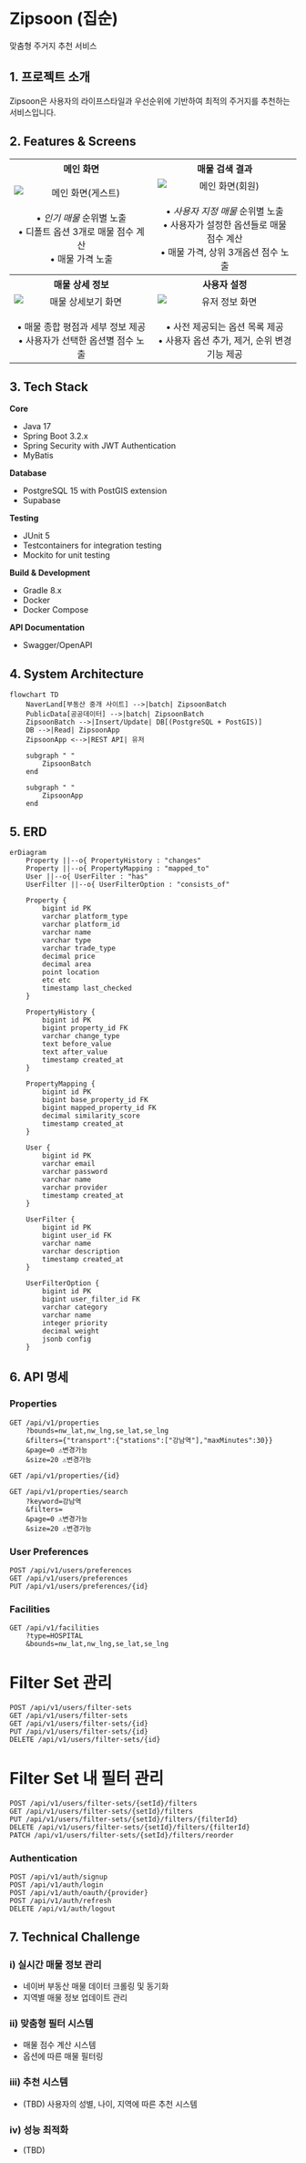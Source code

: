 # Zipsoon (집순)
맞춤형 주거지 추천 서비스

## 1. 프로젝트 소개

Zipsoon은 사용자의 라이프스타일과 우선순위에 기반하여 최적의 주거지를 추천하는 서비스입니다.

## 2. Features & Screens

<table>
  <tr>
    <th style="width: 50%; text-align: center;">메인 화면</th>
    <th style="width: 50%; text-align: center;">매물 검색 결과</th>
  </tr>
  <tr>
    <td style="text-align: center;">
      <img src="/assets/images/guest-screen.png" alt="메인 화면(게스트)" style="display: block; margin: 0 auto;">
      <br>
      • <i>인기 매물</i> 순위별 노출<br>
      • 디폴트 옵션 3개로 매물 점수 계산<br>
      • 매물 가격 노출
    </td>
    <td style="text-align: center;">
      <img src="/assets/images/user-screen.png" alt="메인 화면(회원)" style="display: block; margin: 0 auto;">
      <br>
      • <i>사용자 지정 매물</i> 순위별 노출<br>
      • 사용자가 설정한 옵션들로 매물 점수 계산<br>
      • 매물 가격, 상위 3개옵션 점수 노출
    </td>
  </tr>
  <tr>
    <th style="text-align: center;">매물 상세 정보</th>
    <th style="text-align: center;">사용자 설정</th>
  </tr>
  <tr>
    <td style="text-align: center;">
      <img src="/assets/images/detail-screen.png" alt="매물 상세보기 화면" style="display: block; margin: 0 auto;">
      <br>
      • 매물 종합 평점과 세부 정보 제공<br>
      • 사용자가 선택한 옵션별 점수 노출
    </td>
    <td style="text-align: center;">
      <img src="/assets/images/settings-screen.png" alt="유저 정보 화면" style="display: block; margin: 0 auto;">
      <br>
      • 사전 제공되는 옵션 목록 제공<br>
      • 사용자 옵션 추가, 제거, 순위 변경 기능 제공
    </td>
  </tr>
</table>

## 3. Tech Stack

**Core**
- Java 17
- Spring Boot 3.2.x
- Spring Security with JWT Authentication
- MyBatis

**Database**
- PostgreSQL 15 with PostGIS extension
- Supabase

**Testing**
- JUnit 5
- Testcontainers for integration testing
- Mockito for unit testing

**Build & Development**
- Gradle 8.x
- Docker
- Docker Compose

**API Documentation**
- Swagger/OpenAPI

## 4. System Architecture
```mermaid
flowchart TD
    NaverLand[부동산 중개 사이트] -->|batch| ZipsoonBatch
    PublicData[공공데이터] -->|batch| ZipsoonBatch
    ZipsoonBatch -->|Insert/Update| DB[(PostgreSQL + PostGIS)]
    DB -->|Read| ZipsoonApp
    ZipsoonApp <-->|REST API| 유저
    
    subgraph " "
        ZipsoonBatch
    end
    
    subgraph " "
        ZipsoonApp
    end
```

## 5. ERD
```mermaid
erDiagram
    Property ||--o{ PropertyHistory : "changes"
    Property ||--o{ PropertyMapping : "mapped_to"
    User ||--o{ UserFilter : "has"
    UserFilter ||--o{ UserFilterOption : "consists_of"
    
    Property {
        bigint id PK
        varchar platform_type
        varchar platform_id
        varchar name
        varchar type
        varchar trade_type
        decimal price
        decimal area
        point location
        etc etc
        timestamp last_checked
    }

    PropertyHistory {
        bigint id PK
        bigint property_id FK
        varchar change_type
        text before_value
        text after_value
        timestamp created_at
    }

    PropertyMapping {
        bigint id PK
        bigint base_property_id FK
        bigint mapped_property_id FK
        decimal similarity_score
        timestamp created_at
    }

    User {
        bigint id PK
        varchar email
        varchar password
        varchar name
        varchar provider
        timestamp created_at
    }

    UserFilter {
        bigint id PK
        bigint user_id FK
        varchar name
        varchar description
        timestamp created_at
    }

    UserFilterOption {
        bigint id PK
        bigint user_filter_id FK
        varchar category
        varchar name
        integer priority 
        decimal weight
        jsonb config
    }
```

## 6. API 명세

### Properties
```http
GET /api/v1/properties
    ?bounds=nw_lat,nw_lng,se_lat,se_lng
    &filters={"transport":{"stations":["강남역"],"maxMinutes":30}}
    &page=0 ⚠️변경가능
    &size=20 ⚠️변경가능

GET /api/v1/properties/{id}

GET /api/v1/properties/search
    ?keyword=강남역
    &filters=
    &page=0 ⚠️변경가능
    &size=20 ⚠️변경가능
```

### User Preferences 
```http
POST /api/v1/users/preferences
GET /api/v1/users/preferences
PUT /api/v1/users/preferences/{id}
```

### Facilities
```http
GET /api/v1/facilities
    ?type=HOSPITAL
    &bounds=nw_lat,nw_lng,se_lat,se_lng
```

# Filter Set 관리
```http
POST /api/v1/users/filter-sets
GET /api/v1/users/filter-sets
GET /api/v1/users/filter-sets/{id}
PUT /api/v1/users/filter-sets/{id}
DELETE /api/v1/users/filter-sets/{id}
```

# Filter Set 내 필터 관리
```http
POST /api/v1/users/filter-sets/{setId}/filters
GET /api/v1/users/filter-sets/{setId}/filters
PUT /api/v1/users/filter-sets/{setId}/filters/{filterId}
DELETE /api/v1/users/filter-sets/{setId}/filters/{filterId}
PATCH /api/v1/users/filter-sets/{setId}/filters/reorder
```

### Authentication
```http
POST /api/v1/auth/signup
POST /api/v1/auth/login
POST /api/v1/auth/oauth/{provider}
POST /api/v1/auth/refresh
DELETE /api/v1/auth/logout
```


## 7. Technical Challenge

### i) 실시간 매물 정보 관리
- 네이버 부동산 매물 데이터 크롤링 및 동기화
- 지역별 매물 정보 업데이트 관리

### ii) 맞춤형 필터 시스템
- 매물 점수 계산 시스템
- 옵션에 따른 매물 필터링

### iii) 추천 시스템
- (TBD) 사용자의 성별, 나이, 지역에 따른 추천 시스템

### iv) 성능 최적화
- (TBD)

